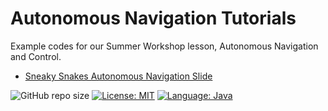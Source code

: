 # Autonomous Navigation Tutorials
Example codes for our Summer Workshop lesson, Autonomous Navigation and Control.

- [Sneaky Snakes Autonomous Navigation Slide](https://docs.google.com/presentation/d/1jwuUeif77wlOxl_GBrP-I8LiACvtQzUJj92mKh4TaOQ/edit?usp=sharing)


![GitHub repo size](https://img.shields.io/github/repo-size/sneakysnakesfrc/sensor-basics.svg)
[![License: MIT](https://img.shields.io/badge/License-MIT-yellow.svg)](https://opensource.org/licenses/MIT) 
[![Language: Java](https://img.shields.io/badge/Language-Java-orange.svg)](https://www.java.com/en/)

